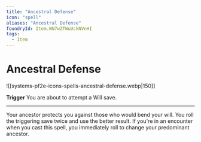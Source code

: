 ```yaml
---
title: "Ancestral Defense"
icon: "spell"
aliases: "Ancestral Defense"
foundryId: Item.WN7wZTWuUckNVnHI
tags:
  - Item
---
```


# Ancestral Defense
![[systems-pf2e-icons-spells-ancestral-defense.webp|150]]

**Trigger** You are about to attempt a Will save.

* * *

Your ancestor protects you against those who would bend your will. You roll the triggering save twice and use the better result. If you're in an encounter when you cast this spell, you immediately roll to change your predominant ancestor.
